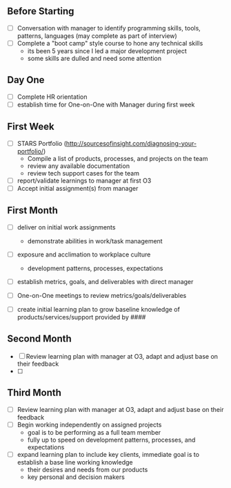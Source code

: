 ## Before Starting

- [ ] Conversation with manager to identify programming skills, tools, patterns, languages (may complete as part of interview)
- [ ] Complete a "boot camp" style course to hone any technical skills
	- its been 5 years since I led a major development project
	- some skills are dulled and need some attention

## Day One

- [ ] Complete HR orientation
- [ ] establish time for One-on-One with Manager during first week

## First Week

- [ ] STARS Portfolio (http://sourcesofinsight.com/diagnosing-your-portfolio/)
    - Compile a list of products, processes, and projects on the team
    - review any available documentation
    - review tech support cases for the team
- [ ] report/validate learnings to manager at first O3
- [ ] Accept initial assignment(s) from manager

## First Month

- [ ] deliver on initial work assignments
	- demonstrate abilities in work/task management
- [ ] exposure and acclimation to workplace culture
	- development patterns, processes, expectations
- [ ] establish metrics, goals, and deliverables with direct manager
- [ ] One-on-One meetings to review metrics/goals/deliverables
- [ ] create initial learning plan to grow baseline knowledge of products/services/support provided by ####



## Second Month

- [ ] Review learning plan with manager at O3, adapt and adjust base on their feedback
- [ ] 

## Third Month

- [ ] Review learning plan with manager at O3, adapt and adjust base on their feedback
- [ ] Begin working independently on assigned projects
    - goal is to be performing as a full team member
    - fully up to speed on development patterns, processes, and expectations
- [ ] expand learning plan to include key clients, immediate goal is to establish a base line working knowledge
    - their desires and needs from our products
    - key personal and decision makers